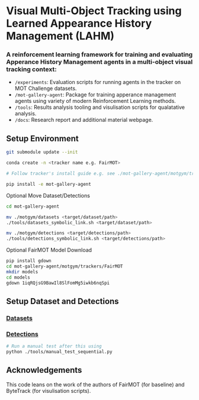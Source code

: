 # Visual Multi-Object Tracking using Learned Appearance History Management (LAHM)
### A reinforcement learning framework for training and evaluating Apperance History Management agents in a multi-object visual tracking context:
- `/experiments`: Evaluation scripts for running agents in the tracker on MOT Challenge datasets.
- `/mot-gallery-agent`: Package for training apperance management agents using variety of modern Reinforcement Learning methods.
- `/tools`: Results analysis tooling and visulisation scripts for qualatative analysis.
- `/docs`: Research report and additional material webpage.

## Setup Environment

```bash
git submodule update --init

conda create -n <tracker name e.g. FairMOT>

# Follow tracker's install guide e.g. see ./mot-gallery-agent/motgym/trackers/FairMOT/README.md

pip install -e mot-gallery-agent
```
Optional Move Dataset/Detections
```bash
cd mot-gallery-agent

mv ./motgym/datasets <target/dataset/path>
./tools/datasets_symbolic_link.sh <target/dataset/path>

mv ./motgym/detections <target/detections/path>
./tools/detections_symbolic_link.sh <target/detections/path>
```

Optional FairMOT Model Download
```bash
pip install gdown
cd mot-gallery-agent/motgym/trackers/FairMOT
mkdir models
cd models
gdown 1iqRQjsG9BawIl8SlFomMg5iwkb6nqSpi
```

## Setup Dataset and Detections
### [Datasets](/mot-gallery-agent/motgym/datasets/DATASETS.md)
### [Detections](/mot-gallery-agent/motgym/detections/DETECTIONS.md)

```bash
# Run a manual test after this using 
python ./tools/manual_test_sequential.py
```

## Acknowledgements

This code leans on the work of the authors of FairMOT (for baseline) and ByteTrack (for visulisation scripts).
